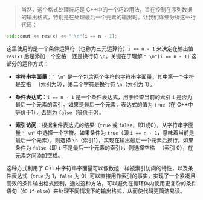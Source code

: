 >当然，这个格式处理技巧是 C++中的一个巧妙用法，旨在控制在序列数据的输出格式，特别是在处理最后一个元素的输出时。让我们详细分析这一行代码：

```cpp
std::cout << res(x) << " \n"[i == n - 1];
```

这里使用的是一个条件运算符（也称为三元运算符）`i == n - 1` 来决定在输出值 `res(x)` 后是添加一个空格 ` ` 还是换行符 `\n`。关键在于理解 `" \n"[i == n - 1]` 这部分的运作方式：

- **字符串字面量**：`" \n"` 是一个包含两个字符的字符串字面量，其中第一个字符是空格 ` `（索引为0），第二个字符是换行符 `\n`（索引为 1）。

- **条件表达式**：`i == n - 1` 是一个条件表达式，用于检查当前的索引 `i` 是否为最后一个元素的索引。如果是最后一个元素，表达式的值为 `true`（在 C++中等价于1），否则为 `false`（等价于0）。

- **索引访问**：根据条件表达式的结果（`true` 或 `false`，即1或0），从字符串字面量 `" \n"` 中选择一个字符。如果条件为 `true`（即 `i == n - 1`，意味着当前是最后一个元素），则选择 `\n`（索引1），实现在输出最后一个元素后换行。如果条件为 `false`（即 `i` 不是最后一个元素的索引），则选择空格 ` `（索引 0），在元素之间添加空格。

这种方式利用了 C++中字符串字面量可以像数组一样被索引访问的特性，以及条件表达式（`true` 为 1，`false` 为 0）可以直接用作索引的事实，实现了一个紧凑且高效的条件输出格式控制。通过这种方法，可以避免在循环体内使用更复杂的条件语句（如 `if-else`）来处理不同情况下的输出格式，从而使代码更简洁易读。